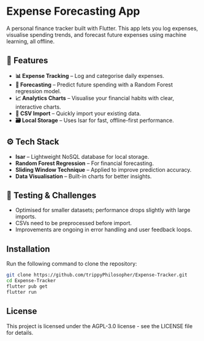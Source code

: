# Expense Forecasting App
A personal finance tracker built with Flutter. This app lets you log expenses, visualise spending trends, and forecast future expenses using machine learning, all offline.

## 🚀 Features
- **📊 Expense Tracking** – Log and categorise daily expenses.
- **🔮 Forecasting** – Predict future spending with a Random Forest regression model.
- **📈 Analytics Charts** – Visualise your financial habits with clear, interactive charts.
- **📂 CSV Import** – Quickly import your existing data.
- **🗃️ Local Storage** – Uses Isar for fast, offline-first performance.

## ⚙️ Tech Stack
- **Isar** – Lightweight NoSQL database for local storage.
- **Random Forest Regression** – For financial forecasting.
- **Sliding Window Technique** – Applied to improve prediction accuracy.
- **Data Visualisation** – Built-in charts for better insights.

## 🧪 Testing & Challenges
- Optimised for smaller datasets; performance drops slightly with large imports.
- CSVs need to be preprocessed before import.
- Improvements are ongoing in error handling and user feedback loops.

## Installation
Run the following command to clone the repository:
   ```bash
   git clone https://github.com/trippyPhilosopher/Expense-Tracker.git
   cd Expense-Tracker
   flutter pub get
   flutter run
  ```

## License
This project is licensed under the AGPL-3.0 license - see the LICENSE file for details.


